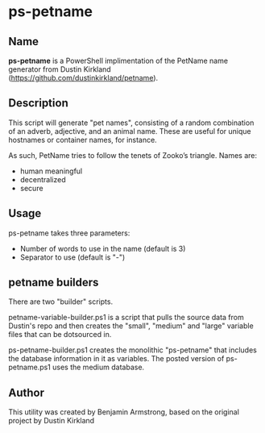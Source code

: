 # ps-petname

## Name

**ps-petname** is a PowerShell implimentation of the PetName name generator from Dustin Kirkland (https://github.com/dustinkirkland/petname).

## Description

This script will generate "pet names", consisting of a random combination of an adverb, adjective, and an animal name. These are useful for unique hostnames or container names, for instance.

As such, PetName tries to follow the tenets of Zooko’s triangle. Names are:

- human meaningful
- decentralized
- secure

## Usage

ps-petname takes three parameters:
- Number of words to use in the name (default is 3)
- Separator to use (default is "-")

## petname builders

There are two "builder" scripts.

petname-variable-builder.ps1 is a script that pulls the source data from Dustin's repo and then creates the "small", "medium" and "large" variable files that can be dotsourced in.

ps-petname-builder.ps1 creates the monolithic "ps-petname" that includes the database information in it as variables.  The posted version of ps-petname.ps1 uses the medium database.

## Author

This utility was created by Benjamin Armstrong, based on the original project by Dustin Kirkland